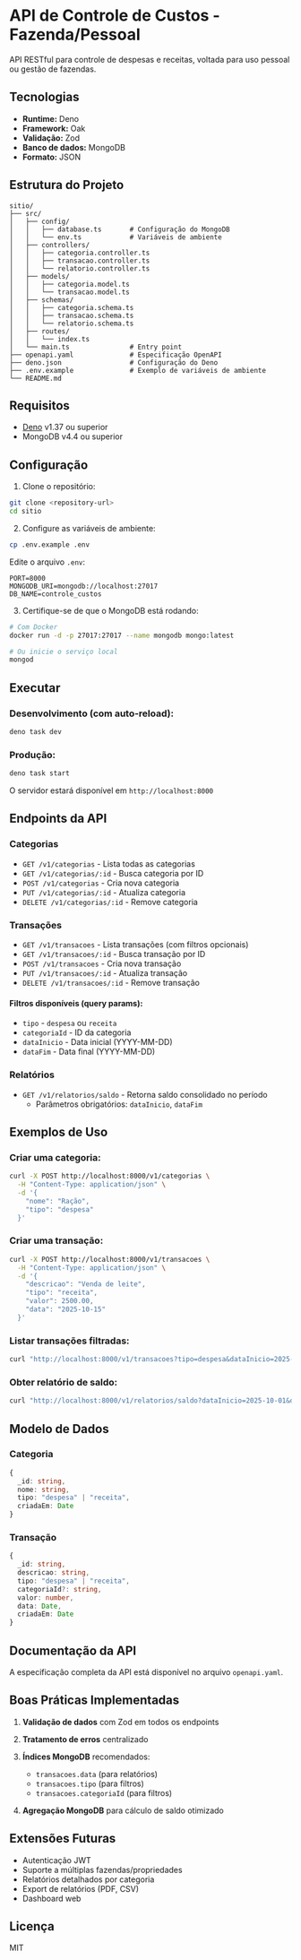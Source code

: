 # API de Controle de Custos - Fazenda/Pessoal

API RESTful para controle de despesas e receitas, voltada para uso pessoal ou gestão de fazendas.

## Tecnologias

- **Runtime:** Deno
- **Framework:** Oak
- **Validação:** Zod
- **Banco de dados:** MongoDB
- **Formato:** JSON

## Estrutura do Projeto

```
sitio/
├── src/
│   ├── config/
│   │   ├── database.ts       # Configuração do MongoDB
│   │   └── env.ts            # Variáveis de ambiente
│   ├── controllers/
│   │   ├── categoria.controller.ts
│   │   ├── transacao.controller.ts
│   │   └── relatorio.controller.ts
│   ├── models/
│   │   ├── categoria.model.ts
│   │   └── transacao.model.ts
│   ├── schemas/
│   │   ├── categoria.schema.ts
│   │   ├── transacao.schema.ts
│   │   └── relatorio.schema.ts
│   ├── routes/
│   │   └── index.ts
│   └── main.ts               # Entry point
├── openapi.yaml              # Especificação OpenAPI
├── deno.json                 # Configuração do Deno
├── .env.example              # Exemplo de variáveis de ambiente
└── README.md
```

## Requisitos

- [Deno](https://deno.land/) v1.37 ou superior
- MongoDB v4.4 ou superior

## Configuração

1. Clone o repositório:
```bash
git clone <repository-url>
cd sitio
```

2. Configure as variáveis de ambiente:
```bash
cp .env.example .env
```

Edite o arquivo `.env`:
```env
PORT=8000
MONGODB_URI=mongodb://localhost:27017
DB_NAME=controle_custos
```

3. Certifique-se de que o MongoDB está rodando:
```bash
# Com Docker
docker run -d -p 27017:27017 --name mongodb mongo:latest

# Ou inicie o serviço local
mongod
```

## Executar

### Desenvolvimento (com auto-reload):
```bash
deno task dev
```

### Produção:
```bash
deno task start
```

O servidor estará disponível em `http://localhost:8000`

## Endpoints da API

### Categorias

- `GET /v1/categorias` - Lista todas as categorias
- `GET /v1/categorias/:id` - Busca categoria por ID
- `POST /v1/categorias` - Cria nova categoria
- `PUT /v1/categorias/:id` - Atualiza categoria
- `DELETE /v1/categorias/:id` - Remove categoria

### Transações

- `GET /v1/transacoes` - Lista transações (com filtros opcionais)
- `GET /v1/transacoes/:id` - Busca transação por ID
- `POST /v1/transacoes` - Cria nova transação
- `PUT /v1/transacoes/:id` - Atualiza transação
- `DELETE /v1/transacoes/:id` - Remove transação

#### Filtros disponíveis (query params):
- `tipo` - `despesa` ou `receita`
- `categoriaId` - ID da categoria
- `dataInicio` - Data inicial (YYYY-MM-DD)
- `dataFim` - Data final (YYYY-MM-DD)

### Relatórios

- `GET /v1/relatorios/saldo` - Retorna saldo consolidado no período
  - Parâmetros obrigatórios: `dataInicio`, `dataFim`

## Exemplos de Uso

### Criar uma categoria:
```bash
curl -X POST http://localhost:8000/v1/categorias \
  -H "Content-Type: application/json" \
  -d '{
    "nome": "Ração",
    "tipo": "despesa"
  }'
```

### Criar uma transação:
```bash
curl -X POST http://localhost:8000/v1/transacoes \
  -H "Content-Type: application/json" \
  -d '{
    "descricao": "Venda de leite",
    "tipo": "receita",
    "valor": 2500.00,
    "data": "2025-10-15"
  }'
```

### Listar transações filtradas:
```bash
curl "http://localhost:8000/v1/transacoes?tipo=despesa&dataInicio=2025-10-01&dataFim=2025-10-31"
```

### Obter relatório de saldo:
```bash
curl "http://localhost:8000/v1/relatorios/saldo?dataInicio=2025-10-01&dataFim=2025-10-31"
```

## Modelo de Dados

### Categoria
```typescript
{
  _id: string,
  nome: string,
  tipo: "despesa" | "receita",
  criadaEm: Date
}
```

### Transação
```typescript
{
  _id: string,
  descricao: string,
  tipo: "despesa" | "receita",
  categoriaId?: string,
  valor: number,
  data: Date,
  criadaEm: Date
}
```

## Documentação da API

A especificação completa da API está disponível no arquivo `openapi.yaml`.

## Boas Práticas Implementadas

1. **Validação de dados** com Zod em todos os endpoints
2. **Tratamento de erros** centralizado
3. **Índices MongoDB** recomendados:
   - `transacoes.data` (para relatórios)
   - `transacoes.tipo` (para filtros)
   - `transacoes.categoriaId` (para filtros)

4. **Agregação MongoDB** para cálculo de saldo otimizado

## Extensões Futuras

- Autenticação JWT
- Suporte a múltiplas fazendas/propriedades
- Relatórios detalhados por categoria
- Export de relatórios (PDF, CSV)
- Dashboard web

## Licença

MIT
